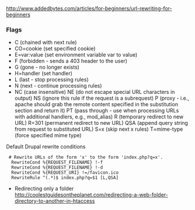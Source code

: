 http://www.addedbytes.com/articles/for-beginners/url-rewriting-for-beginners    

### Flags 

* C (chained with next rule)
* CO=cookie (set specified cookie)
* E=var:value (set environment variable var to value)
* F (forbidden - sends a 403 header to the user)
* G (gone - no longer exists)
* H=handler (set handler)
* L (last - stop processing rules)
* N (next - continue processing rules)
* NC (case insensitive)
NE (do not escape special URL characters in output)
NS (ignore this rule if the request is a subrequest)
P (proxy - i.e., apache should grab the remote content specified in the substitution section and return it)
PT (pass through - use when processing URLs with additional handlers, e.g., mod_alias)
R (temporary redirect to new URL)
R=301 (permanent redirect to new URL)
QSA (append query string from request to substituted URL)
S=x (skip next x rules)
T=mime-type (force specified mime type)


Default Drupal rewrite conditions
````
 # Rewrite URLs of the form 'x' to the form 'index.php?q=x'.
  RewriteCond %{REQUEST_FILENAME} !-f
  RewriteCond %{REQUEST_FILENAME} !-d
  RewriteCond %{REQUEST_URI} !=/favicon.ico
  RewriteRule ^(.*)$ index.php?q=$1 [L,QSA]
````




* Redirecting only a folder    
http://coolestguidesontheplanet.com/redirecting-a-web-folder-directory-to-another-in-htaccess   
